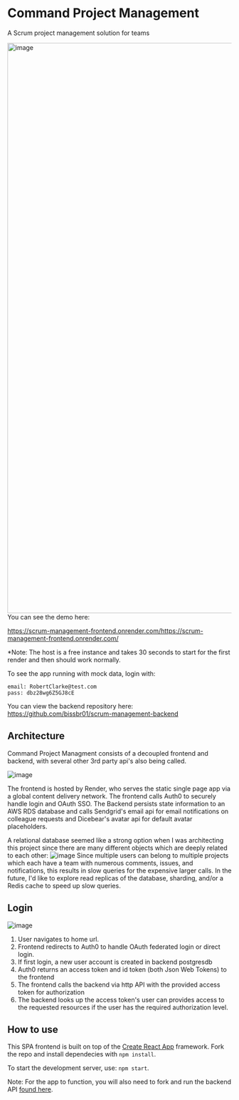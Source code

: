 # Command Project Management
A Scrum project management solution for teams

<img width="1280" alt="image" src="https://user-images.githubusercontent.com/13155120/210288388-6e44b0d6-2875-4d3b-877f-9bcf496ad970.png">
You can see the demo here:

https://scrum-management-frontend.onrender.com/<https://scrum-management-frontend.onrender.com/>  

*Note: The host is a free instance and takes 30 seconds to start for the first render and then should work normally.

To see the app running with mock data, login with:

    email: RobertClarke@test.com
    pass: dbz28wg6Z5GJ8cE

You can view the backend repository here:
<https://github.com/bissbr01/scrum-management-backend>

## Architecture
Command Project Managment consists of a decoupled frontend and backend, with several other 3rd party api's also being called.  

![image](https://user-images.githubusercontent.com/13155120/210639710-2baf82f2-fed0-4692-a16d-d4dd9fded94b.png)

The frontend is hosted by Render, who serves the static single page app via a global content delivery network.  The frontend calls Auth0 to securely handle login and OAuth SSO.  The Backend persists state information to an AWS RDS database and calls Sendgrid's email api for email notifications on colleague requests and Dicebear's avatar api for default avatar placeholders.  

A relational database seemed like a strong option when I was architecting this project since there are many different objects which are deeply related to each other:
![image](https://user-images.githubusercontent.com/13155120/210289702-daf7ff20-fb36-4141-82f8-f1413ff6e802.png)
Since multiple users can belong to multiple projects which each have a team with numerous comments, issues, and notifications, this results in slow queries for the expensive larger calls.  In the future, I'd like to explore read replicas of the database, sharding, and/or a Redis cache to speed up slow queries.

## Login
![image](https://user-images.githubusercontent.com/13155120/210639632-4b01b043-34d9-43d1-8df1-25b359ba752e.png)
1. User navigates to home url.
2. Frontend redirects to Auth0 to handle OAuth federated login or direct login.
3. If first login, a new user account is created in backend postgresdb
4. Auth0 returns an access token and id token (both Json Web Tokens) to the frontend
5. The frontend calls the backend via http API with the provided access token for authorization
6. The backend looks up the access token's user can provides access to the requested resources if the user has the required authorization level.

## How to use
This SPA frontend is built on top of the [Create React App](https://create-react-app.dev/) framework.
Fork the repo and install dependecies with `npm install`.

To start the development server, use: `npm start`.

Note: For the app to function, you will also need to fork and run the backend API [found here](https://github.com/bissbr01/Command-backend).

